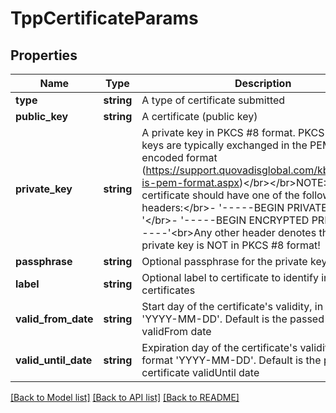 # TppCertificateParams

## Properties
Name | Type | Description | Notes
------------ | ------------- | ------------- | -------------
**type** | **string** | A type of certificate submitted | 
**public_key** | **string** | A certificate (public key) | 
**private_key** | **string** | A private key in PKCS #8 format. PKCS #8 private keys are typically exchanged in the PEM base64-encoded format (https://support.quovadisglobal.com/kb/a37/what-is-pem-format.aspx)&lt;/br&gt;&lt;/br&gt;NOTE: The certificate should have one of the following headers:&lt;/br&gt;- &#39;-----BEGIN PRIVATE KEY-----&#39;&lt;/br&gt;- &#39;-----BEGIN ENCRYPTED PRIVATE KEY-----&#39;&lt;br&gt;Any other header denotes that the private key is NOT in PKCS #8 format! | 
**passphrase** | **string** | Optional passphrase for the private key | [optional] 
**label** | **string** | Optional label to certificate to identify in the list of certificates | 
**valid_from_date** | **string** | Start day of the certificate&#39;s validity, in the format &#39;YYYY-MM-DD&#39;. Default is the passed certificate validFrom date | [optional] 
**valid_until_date** | **string** | Expiration day of the certificate&#39;s validity, in the format &#39;YYYY-MM-DD&#39;. Default is the passed certificate validUntil date | [optional] 

[[Back to Model list]](../README.md#documentation-for-models) [[Back to API list]](../README.md#documentation-for-api-endpoints) [[Back to README]](../README.md)


